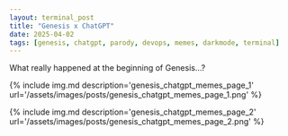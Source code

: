 ```yaml
---
layout: terminal_post
title: "Genesis x ChatGPT"
date: 2025-04-02
tags: [genesis, chatgpt, parody, devops, memes, darkmode, terminal]
---
```


<p class='center'>What really happened at the beginning of Genesis...?</p>
{% include img.md description='genesis_chatgpt_memes_page_1' url='/assets/images/posts/genesis_chatgpt_memes_page_1.png' %}

{% include img.md description='genesis_chatgpt_memes_page_2' url='/assets/images/posts/genesis_chatgpt_memes_page_2.png' %}
